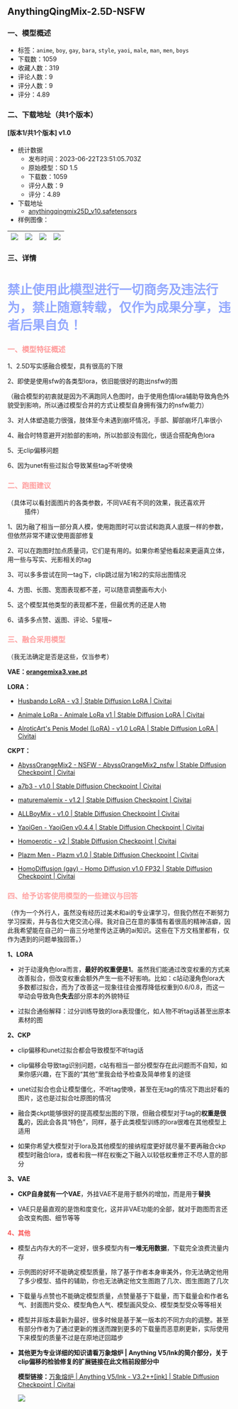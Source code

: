 ## AnythingQingMix-2.5D-NSFW
### 一、模型概述

- 标签：`anime`, `boy`, `gay`, `bara`, `style`, `yaoi`, `male`, `man`, `men`, `boys`
- 下载数：1059
- 收藏人数：319
- 评论人数：9
- 评分人数：9
- 评分：4.89

### 二、下载地址（共1个版本）

#### [版本1/共1个版本] v1.0

- 统计数据
  - 发布时间：2023-06-22T23:51:05.703Z
  - 原始模型：SD 1.5
  - 下载数：1059
  - 评分人数：9
  - 评分：4.89
- 下载地址
  - [anythingqingmix25D_v10.safetensors](https://civitai.com/api/download/models/91111)
- 样例图像：

| <img src="https://image.civitai.com/xG1nkqKTMzGDvpLrqFT7WA/84408867-d882-469c-95e3-0b0f23769397/width=450/1300351.jpeg" /> | <img src="https://image.civitai.com/xG1nkqKTMzGDvpLrqFT7WA/53cf6dbb-9980-4128-9085-b3f001478f01/width=450/1300768.jpeg" /> | <img src="https://image.civitai.com/xG1nkqKTMzGDvpLrqFT7WA/d51047b3-7235-4486-a533-0c4ac4a8b6a1/width=450/1362495.jpeg" /> | <img src="https://image.civitai.com/xG1nkqKTMzGDvpLrqFT7WA/8f86d1ad-9e9a-45c7-9362-cdae0d3b15a9/width=450/1369092.jpeg" /> |
| ---- | ---- | ---- | ---- |


### 三、详情
<h1 id="heading-2068"><strong><span style="color:rgb(148, 169, 255)">禁止使用此模型进行一切商务及违法行为，禁止随意转载，仅作为成果分享，违者后果自负！</span></strong></h1><h3 id="heading-2069"><span style="color:rgb(255, 153, 153)">一、模型特征概述</span></h3><p>1、2.5D写实感融合模型，具有很高的下限</p><p>2、即使是使用sfw的各类型lora，依旧能很好的跑出nsfw的图</p><p>（融合模型的初衷就是因为不满跑同人色图时，由于使用色情lora辅助导致角色外貌受到影响，所以通过模型合并的方式让模型自身拥有强力的nsfw能力）</p><p>3、对人体塑造能力很强，肢体至今未遇到崩坏情况，手部、脚部崩坏几率很小</p><p>4、融合时特意避开对脸部的影响，所以脸部没有固化，很适合搭配角色lora</p><p>5、无clip偏移问题</p><p>6、因为unet有些过拟合导致某些tag不听使唤</p><h3 id="heading-2070"><span style="color:rgb(255, 161, 161)">二、跑图建议</span></h3><p>（具体可以看封面图片的各类参数，不同VAE有不同的效果，我还喜欢开<span style="color:rgb(255, 255, 255)">Face Editor</span>插件）</p><p>1、因为融了相当一部分真人模，使用跑图时可以尝试和跑真人底膜一样的参数，但依然非常不建议使用面部修复</p><p>2、可以在跑图时加点质量词，它们是有用的。如果你希望他看起来更逼真立体，用一些与写实、光影相关的tag</p><p>3、可以多多尝试在同一tag下，clip跳过层为1和2的实际出图情况</p><p>4、方图、长图、宽图表现都不差，可以随意调整画布大小</p><p>5、这个模型其他类型的表现都不差，但最优秀的还是人物</p><p>6、请多多点赞、返图、评论、5星哦~</p><h3 id="heading-1051"><span style="color:rgb(255, 158, 158)">三、融合采用模型</span></h3><p>（我无法确定是否是这些，仅当参考）</p><p><strong>VAE：</strong><a target="_blank" rel="ugc" href="http://orangemixa3.vae.pt"><strong>orangemixa3.vae.pt</strong></a></p><p><strong>LORA：</strong></p><ul><li><p><a target="_blank" rel="ugc" href="https://civitai.com/models/7735/husbando-lora">Husbando LoRA - v3 | Stable Diffusion LoRA | Civitai</a></p></li><li><p><a target="_blank" rel="ugc" href="https://civitai.com/models/23394/animale-lora">Animale LoRa - Animale LoRa v1 | Stable Diffusion LoRA | Civitai</a></p></li><li><p><a target="_blank" rel="ugc" href="https://civitai.com/models/15040/airoticarts-penis-model-lora">AIroticArt's Penis Model (LoRA) - v1.0 LoRA | Stable Diffusion LoRA | Civitai</a></p></li></ul><p><strong>CKPT：</strong></p><ul><li><p><a target="_blank" rel="ugc" href="https://civitai.com/models/4449/abyssorangemix2-nsfw">AbyssOrangeMix2 - NSFW - AbyssOrangeMix2_nsfw | Stable Diffusion Checkpoint | Civitai</a></p></li><li><p><a target="_blank" rel="ugc" href="https://civitai.com/models/43804/a7b3">a7b3 - v1.0 | Stable Diffusion Checkpoint | Civitai</a></p></li><li><p><a target="_blank" rel="ugc" href="https://civitai.com/models/50882?modelVersionId=58042">maturemalemix - v1.2 | Stable Diffusion Checkpoint | Civitai</a></p></li><li><p><a target="_blank" rel="ugc" href="https://civitai.com/models/44430?modelVersionId=49057">ALLBoyMix - v1.0 | Stable Diffusion Checkpoint | Civitai</a></p></li><li><p><a target="_blank" rel="ugc" href="https://civitai.com/models/20113?modelVersionId=32805">YaoiGen - YaoiGen v0.4.4 | Stable Diffusion Checkpoint | Civitai</a></p></li><li><p><a target="_blank" rel="ugc" href="https://civitai.com/models/1256/homoerotic">Homoerotic - v2 | Stable Diffusion Checkpoint | Civitai</a></p></li><li><p><a target="_blank" rel="ugc" href="https://civitai.com/models/6291/plazm-men">Plazm Men - Plazm v1.0 | Stable Diffusion Checkpoint | Civitai</a></p></li><li><p><a target="_blank" rel="ugc" href="https://civitai.com/models/52300?modelVersionId=56754">HomoDiffusion (gay) - Homo Diffusion v1.0 FP32 | Stable Diffusion Checkpoint | Civitai</a></p></li></ul><h3 id="heading-4091"><span style="color:rgb(255, 163, 163)">四、给予访客使用模型的一些建议与回答</span></h3><p>（作为一个外行人，虽然没有经历过美术和ai的专业课学习，但我仍然在不断努力学习探索，并与各位大佬交流心得。我对自己在意的事情有着很高的精神洁癖，因此我希望能在自己的一亩三分地里传达正确的ai知识。这些在下方文档里都有，仅作为遇到的问题单独回答。）</p><p><strong>1、LORA</strong></p><ul><li><p>对于动漫角色lora而言，<strong>最好的权重便是1</strong>。虽然我们能通过改变权重的方式来改善拟合，但改变权重会额外产生一些不好影响。比如：c站动漫角色lora大多数都过拟合，而为了改善这一现象往往会推荐降低权重到0.6/0.8，而这一举动会导致角色<strong>失去</strong>部分原本的外貌特征</p></li><li><p>过拟合通俗解释：过分训练导致的lora表现僵化，如人物不听tag话甚至出原本素材的图</p></li></ul><p><strong>2、CKP</strong></p><ul><li><p>clip偏移和unet过拟合都会导致模型不听tag话</p></li><li><p>clip偏移会导致tag识别问题，c站有相当一部分模型存在此问题而不自知，如果你感兴趣，在下面的“其他”里我会给予检查及简单修复的途径</p></li><li><p>unet过拟合也会让模型僵化，不听tag使唤，甚至在无tag的情况下跑出好看的图片，这也是过拟合吐原图的情况</p></li><li><p>融合类ckpt能够很好的提高模型出图的下限，但融合模型对于tag的<strong>权重是很乱</strong>的，因此会各具“特色”，同样，基于此类模型训练的lora很难在其他模型上适用</p></li><li><p>如果你希望大模型对于lora及其他模型的接纳程度更好就尽量不要再融合ckp模型时融合lora，或者和我一样在权衡之下融入以较低权重修正不尽人意的部分</p></li></ul><p><strong>3、VAE</strong></p><ul><li><p><strong>CKP自身就有一个VAE</strong>，外挂VAE不是用于额外的增加，而是用于<strong>替换</strong></p></li><li><p>VAE只是最直观的是饱和度变化，这并非VAE功能的全部，就对于跑图而言还会改变构图、细节等等</p></li></ul><p><strong><span style="color:rgb(250, 82, 82)">4、其他</span></strong></p><ul><li><p>模型占内存大的不一定好，很多模型内有<strong>一堆无用数据</strong>，下载完全浪费流量内存</p></li><li><p>示例图的好坏不能确定模型质量，除了基于作者本身审美外，你无法确定他用了多少模型、插件的辅助，你也无法确定他文生图跑了几次、图生图跑了几次</p></li><li><p>下载量与点赞也不能确定模型质量，点赞量基于下载量，而下载量会和作者名气、封面图片受众、模型角色人气、模型画风受众、模型类型受众等等相关</p></li><li><p>模型并非版本最新为最好，很多时候是基于某一版本的不同方向的调整。甚至有部分作者为了通过更新的推送而蹭到更多的下载量而恶意刷更新，实际使用下来模型的质量不过是在原地迂回踏步</p></li><li><p><strong>其他更为专业详细的知识请看万象熔炉 | Anything V5/Ink的简介部分，关于clip偏移的检验修复的扩展链接在此文档前段部分中</strong></p><p><strong>模型链接：</strong><a target="_blank" rel="ugc" href="https://civitai.com/models/9409/or-anything-v5ink">万象熔炉 | Anything V5/Ink - V3.2++[ink] | Stable Diffusion Checkpoint | Civitai</a></p><p><img src="https://image.civitai.com/xG1nkqKTMzGDvpLrqFT7WA/8fea5d98-3516-4f1a-85e8-e2f8268e4725/width=525/8fea5d98-3516-4f1a-85e8-e2f8268e4725.jpeg" /></p></li></ul>